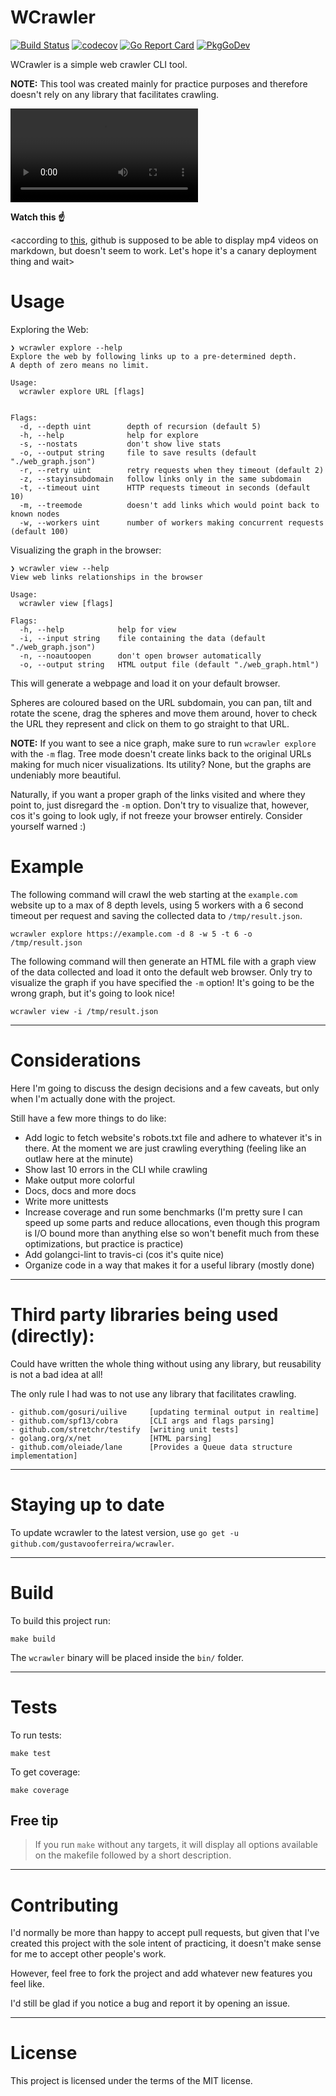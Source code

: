# WCrawler

[![Build Status](https://travis-ci.com/gustavooferreira/wcrawler.svg?branch=master)](https://travis-ci.com/gustavooferreira/wcrawler)
[![codecov](https://codecov.io/gh/gustavooferreira/wcrawler/branch/master/graph/badge.svg)](https://codecov.io/gh/gustavooferreira/wcrawler)
[![Go Report Card](https://goreportcard.com/badge/github.com/gustavooferreira/wcrawler)](https://goreportcard.com/report/github.com/gustavooferreira/wcrawler)
[![PkgGoDev](https://pkg.go.dev/badge/github.com/gustavooferreira/wcrawler)](https://pkg.go.dev/github.com/gustavooferreira/wcrawler)

WCrawler is a simple web crawler CLI tool.

**NOTE:** This tool was created mainly for practice purposes and therefore doesn't rely on any library that facilitates crawling.

![Usage example video](https://user-images.githubusercontent.com/17534422/109546768-85aec680-7ac2-11eb-8c72-2dbf7c7223a8.mp4)

**Watch this &#9757;**

\<according to [this](https://twitter.com/natfriedman/status/1365393828622921728), github is supposed to be able to display mp4 videos on markdown, but doesn't seem to work. Let's hope it's a canary deployment thing and wait>

# Usage

Exploring the Web:

```
❯ wcrawler explore --help
Explore the web by following links up to a pre-determined depth.
A depth of zero means no limit.

Usage:
  wcrawler explore URL [flags]


Flags:
  -d, --depth uint        depth of recursion (default 5)
  -h, --help              help for explore
  -s, --nostats           don't show live stats
  -o, --output string     file to save results (default "./web_graph.json")
  -r, --retry uint        retry requests when they timeout (default 2)
  -z, --stayinsubdomain   follow links only in the same subdomain
  -t, --timeout uint      HTTP requests timeout in seconds (default 10)
  -m, --treemode          doesn't add links which would point back to known nodes
  -w, --workers uint      number of workers making concurrent requests (default 100)
```

Visualizing the graph in the browser:

```
❯ wcrawler view --help
View web links relationships in the browser

Usage:
  wcrawler view [flags]

Flags:
  -h, --help            help for view
  -i, --input string    file containing the data (default "./web_graph.json")
  -n, --noautoopen      don't open browser automatically
  -o, --output string   HTML output file (default "./web_graph.html")
```

This will generate a webpage and load it on your default browser.

Spheres are coloured based on the URL subdomain, you can pan, tilt and rotate the scene, drag the spheres and move them around, hover to check the URL they represent and click on them to go straight to that URL.

**NOTE:** If you want to see a nice graph, make sure to run `wcrawler explore` with the `-m` flag.
Tree mode doesn't create links back to the original URLs making for much nicer visualizations.
Its utility? None, but the graphs are undeniably more beautiful.

Naturally, if you want a proper graph of the links visited and where they point to, just disregard the `-m` option. Don't try to visualize that, however, cos it's going to look ugly, if not freeze your browser entirely. Consider yourself warned :)

# Example

The following command will crawl the web starting at the `example.com` website up to a max of 8 depth levels, using 5 workers with a 6 second timeout per request and saving the collected data to `/tmp/result.json`.

```
wcrawler explore https://example.com -d 8 -w 5 -t 6 -o /tmp/result.json
```

The following command will then generate an HTML file with a graph view of the data collected and load it onto the default web browser. Only try to visualize the graph if you have specified the `-m` option! It's going to be the wrong graph, but it's going to look nice!

```
wcrawler view -i /tmp/result.json
```

---

# Considerations

Here I'm going to discuss the design decisions and a few caveats, but only when I'm actually done with the project.

Still have a few more things to do like:

- Add logic to fetch website's robots.txt file and adhere to whatever it's in there. At the moment we are just crawling everything (feeling like an outlaw here at the minute)
- Show last 10 errors in the CLI while crawling
- Make output more colorful
- Docs, docs and more docs
- Write more unittests
- Increase coverage and run some benchmarks (I'm pretty sure I can speed up some parts and reduce allocations, even though this program is I/O bound more than anything else so won't benefit much from these optimizations, but practice is practice)
- Add golangci-lint to travis-ci (cos it's quite nice)
- Organize code in a way that makes it for a useful library (mostly done)

---

# Third party libraries being used (directly):

Could have written the whole thing without using any library, but reusability is not a bad idea at all!

The only rule I had was to not use any library that facilitates crawling.

```
- github.com/gosuri/uilive     [updating terminal output in realtime]
- github.com/spf13/cobra       [CLI args and flags parsing]
- github.com/stretchr/testify  [writing unit tests]
- golang.org/x/net             [HTML parsing]
- github.com/oleiade/lane      [Provides a Queue data structure implementation]
```

---

# Staying up to date

To update wcrawler to the latest version, use `go get -u github.com/gustavooferreira/wcrawler`.

---

# Build

To build this project run:

```
make build
```

The `wcrawler` binary will be placed inside the `bin/` folder.

---

# Tests

To run tests:

```
make test
```

To get coverage:

```
make coverage
```

## Free tip

> If you run `make` without any targets, it will display all options available on the makefile followed by a short description.

---

# Contributing

I'd normally be more than happy to accept pull requests, but given that I've created this project with the sole intent of practicing, it doesn't make sense for me to accept other people's work.

However, feel free to fork the project and add whatever new features you feel like.

I'd still be glad if you notice a bug and report it by opening an issue.

---

# License

This project is licensed under the terms of the MIT license.

